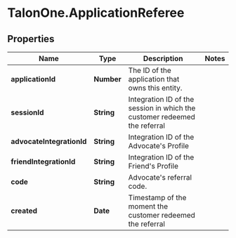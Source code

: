 # TalonOne.ApplicationReferee

## Properties

Name | Type | Description | Notes
------------ | ------------- | ------------- | -------------
**applicationId** | **Number** | The ID of the application that owns this entity. | 
**sessionId** | **String** | Integration ID of the session in which the customer redeemed the referral | 
**advocateIntegrationId** | **String** | Integration ID of the Advocate&#39;s Profile | 
**friendIntegrationId** | **String** | Integration ID of the Friend&#39;s Profile | 
**code** | **String** | Advocate&#39;s referral code. | 
**created** | **Date** | Timestamp of the moment the customer redeemed the referral | 


